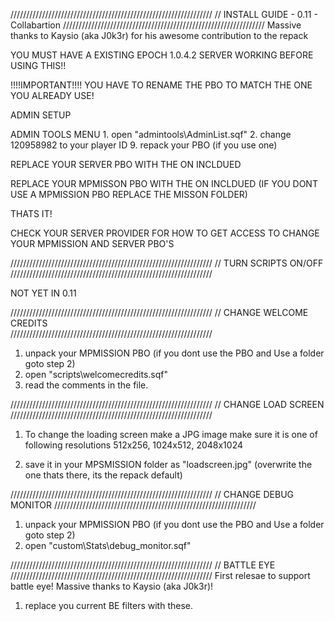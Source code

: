 ////////////////////////////////////////////////////////////////
//				INSTALL GUIDE - 0.11 - Collabartion
////////////////////////////////////////////////////////////////
Massive thanks to Kaysio (aka J0k3r) for his awesome contribution to the repack

YOU MUST HAVE A EXISTING EPOCH 1.0.4.2 SERVER WORKING BEFORE USING THIS!!

!!!!IMPORTANT!!!!
YOU HAVE TO RENAME THE PBO TO MATCH THE ONE YOU ALREADY USE!

ADMIN SETUP

ADMIN TOOLS MENU
	1. open "admintools\AdminList.sqf"
	2. change 120958982 to your player ID
	9. repack your PBO (if you use one)


REPLACE YOUR SERVER PBO WITH THE ON INCLDUED

REPLACE YOUR MPMISSON PBO WITH THE ON INCLDUED (IF YOU DONT USE A MPMISSION PBO REPLACE THE MISSON FOLDER)

THATS IT!


CHECK YOUR SERVER PROVIDER FOR HOW TO GET ACCESS TO CHANGE YOUR MPMISSION AND SERVER PBO'S

////////////////////////////////////////////////////////////////
//				TURN SCRIPTS ON/OFF
////////////////////////////////////////////////////////////////

NOT YET IN 0.11


////////////////////////////////////////////////////////////////
//			CHANGE WELCOME CREDITS	
////////////////////////////////////////////////////////////////
1.	unpack your MPMISSION PBO (if you dont use the PBO and Use a folder goto step 2)
2.	open "scripts\welcomecredits.sqf"
3.	read the comments in the file.

////////////////////////////////////////////////////////////////
//			CHANGE LOAD SCREEN	
////////////////////////////////////////////////////////////////
1.	To change the loading screen make a JPG image 
	make sure it is one of following resolutions 512x256, 1024x512, 2048x1024

2.	save it in your MPSMISSION folder as "loadscreen.jpg"
	(overwrite the one thats there, its the repack default)

////////////////////////////////////////////////////////////////
//			CHANGE DEBUG MONITOR
////////////////////////////////////////////////////////////////
1.	unpack your MPMISSION PBO (if you dont use the PBO and Use a folder goto step 2)
2.	open "custom\Stats\debug_monitor.sqf"

////////////////////////////////////////////////////////////////
//			BATTLE EYE
////////////////////////////////////////////////////////////////
First relesae to support battle eye!
Massive thanks to Kaysio (aka J0k3r)!
1.  replace you current BE filters with these.

